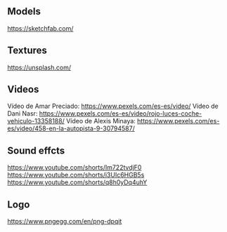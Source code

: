## Models
https://sketchfab.com/

## Textures
https://unsplash.com/

## Videos
Vídeo de Amar Preciado: https://www.pexels.com/es-es/video/
Vídeo de Dani Nasr: https://www.pexels.com/es-es/video/rojo-luces-coche-vehiculo-13358188/
Vídeo de Alexis Minaya: https://www.pexels.com/es-es/video/458-en-la-autopista-9-30794587/

## Sound effcts
https://www.youtube.com/shorts/Im722tvdjF0
https://www.youtube.com/shorts/i3UIc6HGB5s
https://www.youtube.com/shorts/q8h0yDq4uhY

## Logo
https://www.pngegg.com/en/png-dpqit